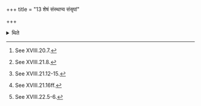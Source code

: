 +++
title = "13 शेषं संस्थाप्य संसृपां"

+++

<details><summary>थिते</summary>

13. Having established i.e. performed) the remaining (ritual) completely (the sacrificer) performs the rites called Saṁsr̥pāṁ havīṇṣi[^1]; Diśsām aveṣṭi,[^2] animal-sacrifice of two victims,[^3] Sātyadūtānāṁ havīṇṣi,[^4] and Prayujāṁ havīṇṣi.[^5]   

[^1]: See XVIII.20.7.  

[^2]: See XVIII.21.8.  

[^3]: See XVIII.21.12-15.  

[^4]: See XVIII.21.16ff.  

[^5]: See XVIII.22.5-6.  
</details>
